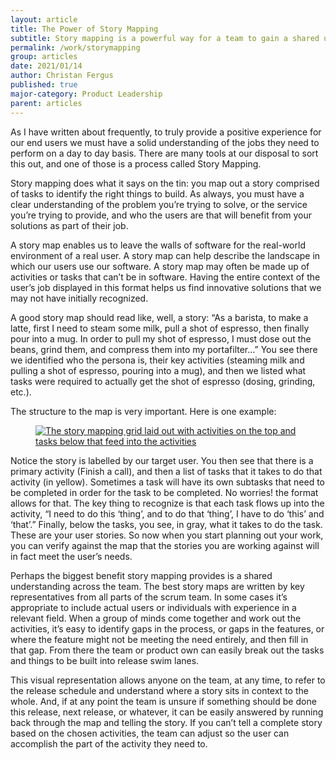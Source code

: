 ```yaml
---
layout: article
title: The Power of Story Mapping
subtitle: Story mapping is a powerful way for a team to gain a shared understanding of what they need to build. 
permalink: /work/storymapping
group: articles
date: 2021/01/14
author: Christan Fergus
published: true
major-category: Product Leadership
parent: articles
---
```


As I have written about frequently, to truly provide a positive experience for our end users we must have a solid understanding of the jobs they need to perform on a day to day basis. There are many tools at our disposal to sort this out, and one of those is a process called Story Mapping. 

Story mapping does what it says on the tin: you map out a story comprised of tasks to identify  the right things to build. As always, you must have a clear understanding of the problem you’re trying to solve, or the service you’re trying to provide, and who the users are that will benefit from your solutions as part of their job. 

A story map enables us to leave the walls of software for the real-world environment of a real user. A story map can help describe the landscape in which our users use our software. A story map may often be made up of activities or tasks that can’t be in software. Having the entire context of the user’s job displayed in this format helps us find innovative solutions that we may not have initially recognized. 

A good story map should read like, well, a story: “As a barista, to make a latte, first I need to steam some milk, pull a shot of espresso, then finally pour into a mug. In order to pull my shot of espresso, I must dose out the beans, grind them, and compress them into my portafilter…” You see there we identified who the persona is, their key activities (steaming milk and pulling a shot of espresso, pouring into a mug), and then we listed what tasks were required to actually get the shot of espresso (dosing, grinding, etc.). 

The structure to the map is very important. Here is one example:

<figure class="article--figure--wide">
    <a href="" class="no-wrapping"><img src="https://res.cloudinary.com/fergd/image/upload/v1614897590/fergdblog/storymapping.png" alt="The story mapping grid laid out with activities on the top and tasks below that feed into the activities"></a>
</figure>

Notice the story is labelled by our target user. You then see that there is a primary activity (Finish a call), and then a list of tasks that it takes to do that activity (in yellow). Sometimes a task will have its own subtasks that need to be completed in order for the task to be completed. No worries! the format allows for that. The key thing to recognize is that each task flows up into the activity, “I need to do this ‘thing’, and to do that ‘thing’, I have to do ‘this’ and ‘that’.” Finally, below the tasks, you see, in gray, what it takes to do the task. These are your user stories. So now when you start planning out your work, you can verify against the map that the stories you are working against will in fact meet the user’s needs. 

Perhaps the biggest benefit story mapping provides is a shared understanding across the team. The best story maps are written by key representatives from all parts of the scrum team. In some cases it’s appropriate to include actual users or individuals with experience in a relevant  field. When a group of minds come together and work out the activities, it’s easy to identify gaps in the process, or gaps in the features, or where the feature might not be meeting the need entirely, and then fill in that gap. From there the team or product own can easily break out the tasks and things to be built into release swim lanes. 

This visual representation allows anyone on the team, at any time, to refer to the release schedule and understand where a story sits in context to the whole. And, if at any point the team is unsure if something should be done this release, next release, or whatever, it can be easily answered by running back through the map and telling the story. If you can’t tell a complete story based on the chosen activities, the team can adjust so the user can accomplish the part of the activity they need to. 
